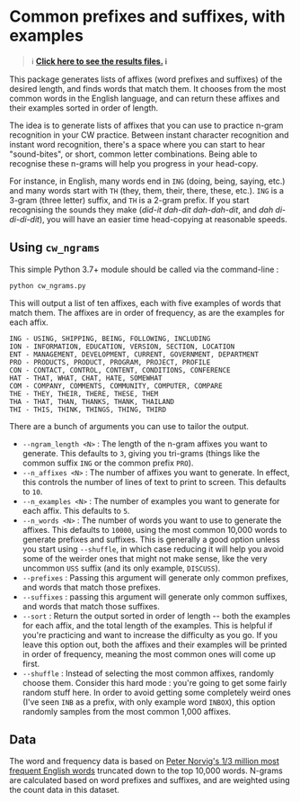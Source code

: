 # Common prefixes and suffixes, with examples

> :information_source: **[Click here to see the results files.](results/README.md) :information_source:**

This package generates lists of affixes (word prefixes and suffixes) of the desired length, and finds words that match them. It chooses from the most common words in the English language, and can return these affixes and their examples sorted in order of length.

The idea is to generate lists of affixes that you can use to practice n-gram recognition in your CW practice. Between instant character recognition and instant word recognition, there's a space where you can start to hear "sound-bites", or short, common letter combinations. Being able to recognise these n-grams will help you progress in your head-copy.

For instance, in English, many words end in `ING` (doing, being, saying, etc.) and many words start with `TH` (they, them, their, there, these, etc.). `ING` is a 3-gram (three letter) suffix, and `TH` is a 2-gram prefix. If you start recognising the sounds they make (_did-it dah-dit dah-dah-dit_, and _dah di-di-di-dit_), you will have an easier time head-copying at reasonable speeds.

## Using `cw_ngrams`

This simple Python 3.7+ module should be called via the command-line :

```bash
python cw_ngrams.py
```

This will output a list of ten affixes, each with five examples of words that match them. The affixes are in order of frequency, as are the examples for each affix.

```
ING - USING, SHIPPING, BEING, FOLLOWING, INCLUDING
ION - INFORMATION, EDUCATION, VERSION, SECTION, LOCATION
ENT - MANAGEMENT, DEVELOPMENT, CURRENT, GOVERNMENT, DEPARTMENT
PRO - PRODUCTS, PRODUCT, PROGRAM, PROJECT, PROFILE
CON - CONTACT, CONTROL, CONTENT, CONDITIONS, CONFERENCE
HAT - THAT, WHAT, CHAT, HATE, SOMEWHAT
COM - COMPANY, COMMENTS, COMMUNITY, COMPUTER, COMPARE
THE - THEY, THEIR, THERE, THESE, THEM
THA - THAT, THAN, THANKS, THANK, THAILAND
THI - THIS, THINK, THINGS, THING, THIRD
```

There are a bunch of arguments you can use to tailor the output.

- `--ngram_length <N>` : The length of the n-gram affixes you want to generate. This defaults to `3`, giving you tri-grams (things like the common suffix `ING` or the common prefix `PRO`).
- `--n_affixes <N>` : The number of affixes you want to generate. In effect, this controls the number of lines of text to print to screen. This defaults to `10`.
- `--n_examples <N>` : The number of examples you want to generate for each affix. This defaults to `5`.
- `--n_words <N>` : The number of words you want to use to generate the affixes. This defaults to `10000`, using the most common 10,000 words to generate prefixes and suffixes. This is generally a good option unless you start using `--shuffle`, in which case reducing it will help you avoid some of the weirder ones that might not make sense, like the very uncommon `USS` suffix (and its only example, `DISCUSS`).
- `--prefixes` : Passing this argument will generate only common prefixes, and words that match those prefixes.
- `--suffixes` : passing this argument will generate only common suffixes, and words that match those suffixes.
- `--sort` : Return the output sorted in order of length -- both the examples for each affix, and the total length of the examples. This is helpful if you're practicing and want to increase the difficulty as you go. If you leave this option out, both the affixes and their examples will be printed in order of frequency, meaning the most common ones will come up first.
- `--shuffle` : Instead of selecting the most common affixes, randomly choose them. Consider this hard mode : you're going to get some fairly random stuff here. In order to avoid getting some completely weird ones (I've seen `INB` as a prefix, with only example word `INBOX`), this option randomly samples from the most common 1,000 affixes.

## Data

The word and frequency data is based on [Peter Norvig's 1/3 million most frequent English words](https://norvig.com/ngrams/count_1w.txt) truncated down to the top 10,000 words. N-grams are calculated based on word prefixes and suffixes, and are weighted using the count data in this dataset.
